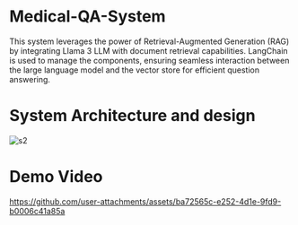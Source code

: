 # Medical-QA-System
This system leverages the power of Retrieval-Augmented Generation (RAG) by integrating Llama 3 LLM with document retrieval capabilities. LangChain is used to manage the components, ensuring seamless interaction between the large language model and the vector store for efficient question answering.

# System Architecture and design

![s2](https://github.com/user-attachments/assets/c9c3aa65-633d-4a8a-b172-23537e228804)


# Demo Video



https://github.com/user-attachments/assets/ba72565c-e252-4d1e-9fd9-b0006c41a85a



